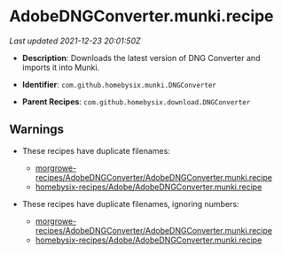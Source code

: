 # AdobeDNGConverter.munki.recipe

_Last updated 2021-12-23 20:01:50Z_

- **Description**: Downloads the latest version of DNG Converter and imports it into Munki.

- **Identifier**: `com.github.homebysix.munki.DNGConverter`

- **Parent Recipes**: `com.github.homebysix.download.DNGConverter`


## Warnings

- These recipes have duplicate filenames:
    - [morgrowe-recipes/AdobeDNGConverter/AdobeDNGConverter.munki.recipe](/autopkg-dupe-tracker/morgrowe-recipes/AdobeDNGConverter/AdobeDNGConverter.munki.recipe)
    - [homebysix-recipes/Adobe/AdobeDNGConverter.munki.recipe](/autopkg-dupe-tracker/homebysix-recipes/Adobe/AdobeDNGConverter.munki.recipe)

- These recipes have duplicate filenames, ignoring numbers:
    - [morgrowe-recipes/AdobeDNGConverter/AdobeDNGConverter.munki.recipe](/autopkg-dupe-tracker/morgrowe-recipes/AdobeDNGConverter/AdobeDNGConverter.munki.recipe)
    - [homebysix-recipes/Adobe/AdobeDNGConverter.munki.recipe](/autopkg-dupe-tracker/homebysix-recipes/Adobe/AdobeDNGConverter.munki.recipe)